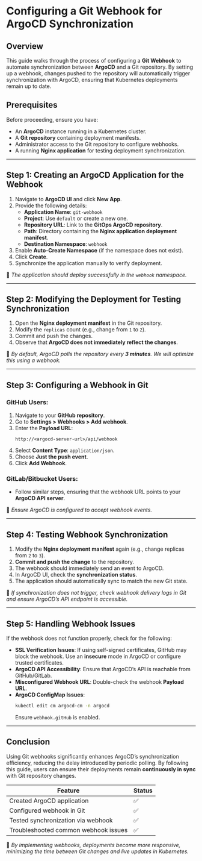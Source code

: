 # Configuring a Git Webhook for ArgoCD Synchronization

## Overview
This guide walks through the process of configuring a **Git Webhook** to automate synchronization between **ArgoCD** and a Git repository. By setting up a webhook, changes pushed to the repository will automatically trigger synchronization with ArgoCD, ensuring that Kubernetes deployments remain up to date.

## Prerequisites
Before proceeding, ensure you have:
- An **ArgoCD** instance running in a Kubernetes cluster.
- A **Git repository** containing deployment manifests.
- Administrator access to the Git repository to configure webhooks.
- A running **Nginx application** for testing deployment synchronization.

---

## Step 1: Creating an ArgoCD Application for the Webhook
1. Navigate to **ArgoCD UI** and click **New App**.
2. Provide the following details:
   - **Application Name**: `git-webhook`
   - **Project**: Use `default` or create a new one.
   - **Repository URL**: Link to the **GitOps ArgoCD repository**.
   - **Path**: Directory containing the **Nginx application deployment manifest**.
   - **Destination Namespace**: `webhook`
3. Enable **Auto-Create Namespace** (if the namespace does not exist).
4. Click **Create**.
5. Synchronize the application manually to verify deployment.

📌 *The application should deploy successfully in the `webhook` namespace.*

---

## Step 2: Modifying the Deployment for Testing Synchronization
1. Open the **Nginx deployment manifest** in the Git repository.
2. Modify the `replicas` count (e.g., change from `1` to `2`).
3. Commit and push the changes.
4. Observe that **ArgoCD does not immediately reflect the changes**.

📌 *By default, ArgoCD polls the repository every **3 minutes**. We will optimize this using a webhook.*

---

## Step 3: Configuring a Webhook in Git
### **GitHub Users**:
1. Navigate to your **GitHub repository**.
2. Go to **Settings > Webhooks > Add webhook**.
3. Enter the **Payload URL**:
   ```
   http://<argocd-server-url>/api/webhook
   ```
4. Select **Content Type**: `application/json`.
5. Choose **Just the push event**.
6. Click **Add Webhook**.

### **GitLab/Bitbucket Users**:
- Follow similar steps, ensuring that the webhook URL points to your **ArgoCD API server**.

📌 *Ensure ArgoCD is configured to accept webhook events.*

---

## Step 4: Testing Webhook Synchronization
1. Modify the **Nginx deployment manifest** again (e.g., change replicas from `2` to `3`).
2. **Commit and push the change** to the repository.
3. The webhook should immediately send an event to ArgoCD.
4. In ArgoCD UI, check the **synchronization status**.
5. The application should automatically sync to match the new Git state.

📌 *If synchronization does not trigger, check webhook delivery logs in Git and ensure ArgoCD’s API endpoint is accessible.*

---

## Step 5: Handling Webhook Issues
If the webhook does not function properly, check for the following:
- **SSL Verification Issues**: If using self-signed certificates, GitHub may block the webhook. Use an **insecure** mode in ArgoCD or configure trusted certificates.
- **ArgoCD API Accessibility**: Ensure that ArgoCD’s API is reachable from GitHub/GitLab.
- **Misconfigured Webhook URL**: Double-check the webhook **Payload URL**.
- **ArgoCD ConfigMap Issues**:
   ```bash
   kubectl edit cm argocd-cm -n argocd
   ```
   Ensure `webhook.gitHub` is enabled.

---

## Conclusion
Using Git webhooks significantly enhances ArgoCD’s synchronization efficiency, reducing the delay introduced by periodic polling. By following this guide, users can ensure their deployments remain **continuously in sync** with Git repository changes.

| Feature | Status |
|---------|--------|
| Created ArgoCD application | ✅ |
| Configured webhook in Git | ✅ |
| Tested synchronization via webhook | ✅ |
| Troubleshooted common webhook issues | ✅ |

📌 *By implementing webhooks, deployments become more responsive, minimizing the time between Git changes and live updates in Kubernetes.*

